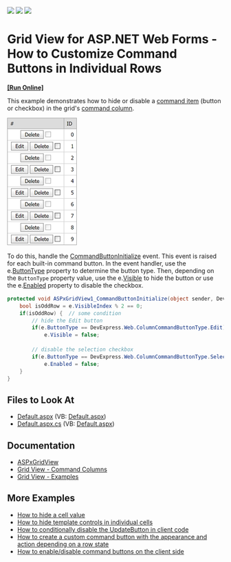 <!-- default badges list -->
![](https://img.shields.io/endpoint?url=https://codecentral.devexpress.com/api/v1/VersionRange/128531502/18.2.4%2B)
[![](https://img.shields.io/badge/Open_in_DevExpress_Support_Center-FF7200?style=flat-square&logo=DevExpress&logoColor=white)](https://supportcenter.devexpress.com/ticket/details/E366)
[![](https://img.shields.io/badge/📖_How_to_use_DevExpress_Examples-e9f6fc?style=flat-square)](https://docs.devexpress.com/GeneralInformation/403183)
<!-- default badges end -->

# Grid View for ASP.NET Web Forms - How to Customize Command Buttons in Individual Rows

<!-- run online -->
**[[Run Online]](https://codecentral.devexpress.com/128531502/)**
<!-- run online end -->


This example demonstrates how to hide or disable a [command item](https://docs.devexpress.com/AspNet/3689/components/grid-view/visual-elements/command-item) (button or checkbox) in the grid's [command column](https://docs.devexpress.com/AspNet/3701/components/grid-view/concepts/data-representation-basics/columns/command-columns?p=netframework).

![A grid with command buttons](images/grid-with-command-buttons.png)

To do this, handle the [CommandButtonInitialize](https://docs.devexpress.com/AspNet/DevExpress.Web.ASPxGridView.CommandButtonInitialize) event. This event is raised for each built-in command button. In the event handler, use the e.[ButtonType](https://docs.devexpress.com/AspNet/DevExpress.Web.ASPxGridViewCommandButtonEventArgs.ButtonType) property to determine the button type. Then, depending on the `ButtonType` property value, use the e.[Visible](https://docs.devexpress.com/AspNet/DevExpress.Web.ASPxGridCommandButtonEventArgs.Visible) to hide the button or use the e.[Enabled](https://docs.devexpress.com/AspNet/DevExpress.Web.ASPxGridCommandButtonEventArgs.Enabled) property to disable the checkbox.

```cs
protected void ASPxGridView1_CommandButtonInitialize(object sender, DevExpress.Web.ASPxGridViewCommandButtonEventArgs e) {
    bool isOddRow = e.VisibleIndex % 2 == 0;
    if(isOddRow) {  // some condition
        // hide the Edit button
        if(e.ButtonType == DevExpress.Web.ColumnCommandButtonType.Edit)
            e.Visible = false;

        // disable the selection checkbox
        if(e.ButtonType == DevExpress.Web.ColumnCommandButtonType.SelectCheckbox)
            e.Enabled = false;
    }
}
```

## Files to Look At

* [Default.aspx](./CS/HideCommandButtons/Default.aspx) (VB: [Default.aspx](./VB/HideCommandButtons/Default.aspx))
* [Default.aspx.cs](./CS/HideCommandButtons/Default.aspx.cs) (VB: [Default.aspx](./VB/HideCommandButtons/Default.aspx))

## Documentation

* [ASPxGridView](https://docs.devexpress.com/AspNet/DevExpress.Web.ASPxGridView)
* [Grid View - Command Columns](https://docs.devexpress.com/AspNet/3701/components/grid-view/concepts/data-representation-basics/columns/command-columns)
* [Grid View - Examples](https://docs.devexpress.com/AspNet/3768/components/grid-view/examples)

## More Examples

* [How to hide a cell value](https://github.com/DevExpress-Examples/how-to-hide-a-cell-value-e365)
* [How to hide template controls in individual cells](https://github.com/DevExpress-Examples/how-to-hide-template-controls-in-individual-cells-e1385)
* [How to conditionally disable the UpdateButton in client code](https://github.com/DevExpress-Examples/how-to-conditionally-disable-the-updatebutton-in-client-code-e450)
* [How to create a custom command button with the appearance and action depending on a row state](https://github.com/DevExpress-Examples/how-to-create-a-custom-command-button-with-the-appearance-and-action-depending-on-a-row-state-e1246)
* [How to enable/disable command buttons on the client side](https://github.com/DevExpress-Examples/how-to-enable-disable-command-buttons-on-the-client-side-e2345)
